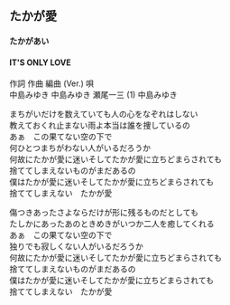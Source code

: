 ## たかが愛
#### たかがあい
#### IT'S ONLY LOVE


作詞  作曲  編曲 (Ver.)   唄   
中島みゆき   中島みゆき   瀬尾一三 (1)  中島みゆき   
   
   
まちがいだけを数えていても人の心をなぞれはしない   
教えておくれ止まない雨よ本当は誰を捜しているの   
あぁ　この果てない空の下で   
何ひとつまちがわない人がいるだろうか   
何故にたかが愛に迷いそしてたかが愛に立ちどまらされても   
捨ててしまえないものがまだあるの   
僕はたかが愛に迷いそしてたかが愛に立ちどまらされても   
捨ててしまえない　たかが愛   
   
傷つきあったさよならだけが形に残るものだとしても   
たしかにあったあのときめきがいつか二人を癒してくれる   
あぁ　この果てない空の下で   
独りでも寂しくない人がいるだろうか   
何故にたかが愛に迷いそしてたかが愛に立ちどまらされても   
捨ててしまえないものがまだあるの   
僕はたかが愛に迷いそしてたかが愛に立ちどまらされても   
捨ててしまえない　たかが愛   